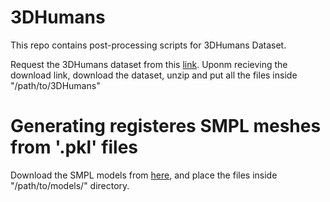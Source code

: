 # 3DHumans
This repo contains post-processing scripts for 3DHumans Dataset.

Request the 3DHumans dataset from this [link](https://cvit.iiit.ac.in/research/projects/cvit-projects/3dhumans). Uponm recieving the download link, download the dataset, unzip and put all the files inside "/path/to/3DHumans"

# Generating registeres SMPL meshes from '.pkl' files
Download the SMPL models from [here](https://smpl.is.tue.mpg.de/index.html), and place the files inside "/path/to/models/" directory.

